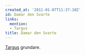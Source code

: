 ```yaml
---
created_at: '2011-01-07T11:37:10Z'
id: Damar den Svarte
links:
  mention:
  - Targus
title: Damar den Svarte
---
```


[Targus] grundare.

  [Targus]: Targus
